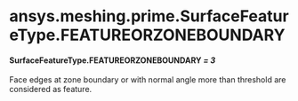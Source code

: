 # ansys.meshing.prime.SurfaceFeatureType.FEATUREORZONEBOUNDARY



#### SurfaceFeatureType.FEATUREORZONEBOUNDARY *= 3*

Face edges at zone boundary or with normal angle more than threshold are considered as feature.

<!-- !! processed by numpydoc !! -->
